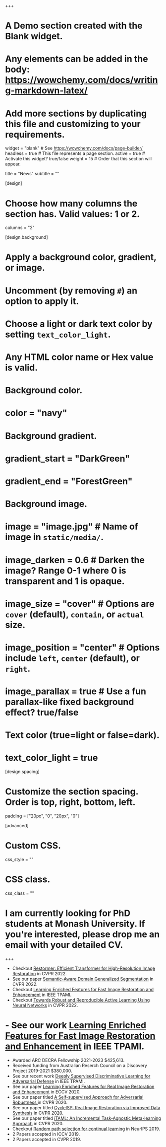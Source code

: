 +++
# A Demo section created with the Blank widget.
# Any elements can be added in the body: https://wowchemy.com/docs/writing-markdown-latex/
# Add more sections by duplicating this file and customizing to your requirements.

widget = "blank"  # See https://wowchemy.com/docs/page-builder/
headless = true  # This file represents a page section.
active = true  # Activate this widget? true/false
weight = 15  # Order that this section will appear.

title = "News"
subtitle = ""

[design]
  # Choose how many columns the section has. Valid values: 1 or 2.
  columns = "2"

[design.background]
  # Apply a background color, gradient, or image.
  #   Uncomment (by removing `#`) an option to apply it.
  #   Choose a light or dark text color by setting `text_color_light`.
  #   Any HTML color name or Hex value is valid.

  # Background color.
  # color = "navy"
  
  # Background gradient.
  # gradient_start = "DarkGreen"
  # gradient_end = "ForestGreen"
  
  # Background image.
  # image = "image.jpg"  # Name of image in `static/media/`.
  # image_darken = 0.6  # Darken the image? Range 0-1 where 0 is transparent and 1 is opaque.
  # image_size = "cover"  #  Options are `cover` (default), `contain`, or `actual` size.
  # image_position = "center"  # Options include `left`, `center` (default), or `right`.
  # image_parallax = true  # Use a fun parallax-like fixed background effect? true/false
  
  # Text color (true=light or false=dark).
  # text_color_light = true

[design.spacing]
  # Customize the section spacing. Order is top, right, bottom, left.
  padding = ["20px", "0", "20px", "0"]

[advanced]
 # Custom CSS. 
 css_style = ""
 
 # CSS class.
 css_class = ""
# **I am currently looking for PhD students at Monash University. If you're interested, please drop me an email with your detailed CV.**

+++
- Checkout [Restormer: Efficient Transformer for High-Resolution Image Restoration](https://mhayat.net/publication/zamir2022restormer/) in CVPR 2022.
- See our paper [Semantic-Aware Domain Generalized Segmentation](https://mhayat.net/publication/peng2022semantic/) in CVPR 2022.
- Checkout [Learning Enriched Features for Fast Image Restoration and Enhancement](https://mhayat.net/publication/zamir2022mirnetv2/) in IEEE TPAMI.
- Checkout [Towards Robust and Reproducible Active Learning Using Neural Networks](https://mhayat.net/publication/munjal2022torchal/) in CVPR 2022.
# - See our work [Learning Enriched Features for Fast Image Restoration and Enhancement](https://mhayat.net/publication/zamir2022mirnetv2/) in IEEE TPAMI.
- Awarded ARC DECRA Fellowship 2021-2023 $425,613.
- Received funding from Australian Reserch Council on a Discovery Project 2019-2021 $380,000.
- See our recent work [Deeply Supervised Discriminative Learning for Adversarial Defense](https://mhayat.net/publication/mustafa2020deeply/) in IEEE TPAMI.
- See our paper [Learning Enriched Features for Real Image Restoration and Enhancement](https://mhayat.net/publication/zamir2020learning/) in ECCV 2020.
- See our paper titled [A Self-supervised Approach for Adversarial Robustness
](https://mhayat.net/publication/naseer2020self/) in CVPR 2020.
- See our paper titled [CycleISP: Real Image Restoration via Improved Data Synthesis](https://mhayat.net/publication/zamir2020cycleisp/) in CVPR 2020.
- See our paper titled [iTAML: An Incremental Task-Agnostic Meta-learning Approach](https://mhayat.net/publication/rajasegaran2020itaml/) in CVPR 2020.
- Checkout [Random path selection for continual learning](https://mhayat.net/publication/rajasegaran2019random/) in NeurIPS 2019.
- 2 Papers accepted in ICCV 2019.
- 2 Papers accepted in CVPR 2019.


